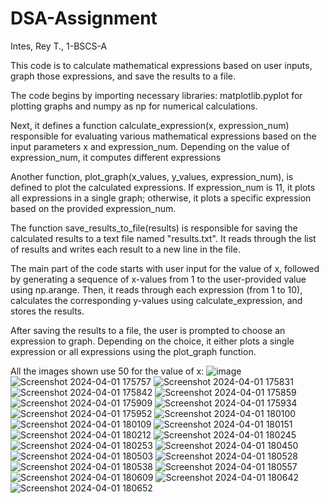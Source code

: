 # DSA-Assignment
 Intes, Rey T., 1-BSCS-A

This code is to calculate mathematical expressions based on user inputs, graph those expressions, and save the results to a file.

The code begins by importing necessary libraries: matplotlib.pyplot for plotting graphs and numpy as np for numerical calculations.

Next, it defines a function calculate_expression(x, expression_num) responsible for evaluating various mathematical expressions based on the input parameters x and expression_num. Depending on the value of expression_num, it computes different expressions 

Another function, plot_graph(x_values, y_values, expression_num), is defined to plot the calculated expressions. If expression_num is 11, it plots all expressions in a single graph; otherwise, it plots a specific expression based on the provided expression_num.

The function save_results_to_file(results) is responsible for saving the calculated results to a text file named "results.txt". It reads through the list of results and writes each result to a new line in the file.

The main part of the code starts with user input for the value of x, followed by generating a sequence of x-values from 1 to the user-provided value using np.arange. Then, it reads through each expression (from 1 to 10), calculates the corresponding  y-values using calculate_expression, and stores the results.

After saving the results to a file, the user is prompted to choose an expression to graph. Depending on the choice, it either plots a single expression or all expressions using the plot_graph function.

All the images shown use 50 for the value of x:
![image](https://github.com/ReyIntes/DSA-Assignment/assets/156169140/05852a25-d335-48aa-9132-6f236f49cf7b)
![Screenshot 2024-04-01 175757](https://github.com/ReyIntes/DSA-Assignment/assets/156169140/657c9bbf-a44d-4328-9fe0-a39bfa99cb0c)
![Screenshot 2024-04-01 175831](https://github.com/ReyIntes/DSA-Assignment/assets/156169140/f94191d5-2383-428b-b1aa-d27d1803b838)
![Screenshot 2024-04-01 175842](https://github.com/ReyIntes/DSA-Assignment/assets/156169140/10c474b7-a8c9-4494-8240-c908379d620d)
![Screenshot 2024-04-01 175859](https://github.com/ReyIntes/DSA-Assignment/assets/156169140/742a2021-f528-44b1-aa79-548f92e35d8d)
![Screenshot 2024-04-01 175909](https://github.com/ReyIntes/DSA-Assignment/assets/156169140/be4ab1c1-a75e-4b67-bce6-e9052cefed02)
![Screenshot 2024-04-01 175934](https://github.com/ReyIntes/DSA-Assignment/assets/156169140/3b76081c-03a1-4fd6-84a5-472b04264211)
![Screenshot 2024-04-01 175952](https://github.com/ReyIntes/DSA-Assignment/assets/156169140/8d350583-59fb-4f2a-bbdc-6ab2f3a5a792)
![Screenshot 2024-04-01 180100](https://github.com/ReyIntes/DSA-Assignment/assets/156169140/bdc8695e-a36b-42e1-922f-3a493de93c1e)
![Screenshot 2024-04-01 180109](https://github.com/ReyIntes/DSA-Assignment/assets/156169140/33d04c47-a2c7-4d23-b727-ff4910bf9c5b)
![Screenshot 2024-04-01 180151](https://github.com/ReyIntes/DSA-Assignment/assets/156169140/3b62a1f8-75d5-4529-b373-878da1996ed2)
![Screenshot 2024-04-01 180212](https://github.com/ReyIntes/DSA-Assignment/assets/156169140/6499914b-8e05-4698-82a7-9148c17e43c0)
![Screenshot 2024-04-01 180245](https://github.com/ReyIntes/DSA-Assignment/assets/156169140/6fc9430d-b961-421a-b0ae-98292a9a2cb7)
![Screenshot 2024-04-01 180253](https://github.com/ReyIntes/DSA-Assignment/assets/156169140/7a7792ed-3733-4b7e-a284-3ea4523d7f51)
![Screenshot 2024-04-01 180450](https://github.com/ReyIntes/DSA-Assignment/assets/156169140/68c8a73d-546f-40f4-9133-54e92100866b)
![Screenshot 2024-04-01 180503](https://github.com/ReyIntes/DSA-Assignment/assets/156169140/2e350167-0544-427a-a3f4-7229fdb0010c)
![Screenshot 2024-04-01 180528](https://github.com/ReyIntes/DSA-Assignment/assets/156169140/b43b612e-ee39-461b-99ef-8ade08812710)
![Screenshot 2024-04-01 180538](https://github.com/ReyIntes/DSA-Assignment/assets/156169140/3a2c175d-f728-4a49-9a06-d03e17ce595f)
![Screenshot 2024-04-01 180557](https://github.com/ReyIntes/DSA-Assignment/assets/156169140/d02622c5-c58c-43f0-935e-63b7bc695bc4)
![Screenshot 2024-04-01 180609](https://github.com/ReyIntes/DSA-Assignment/assets/156169140/c47ad181-4399-4fce-9a3f-68653b5745d0)
![Screenshot 2024-04-01 180642](https://github.com/ReyIntes/DSA-Assignment/assets/156169140/6c46765e-9999-4130-931d-9a18ccfeeab3)
![Screenshot 2024-04-01 180652](https://github.com/ReyIntes/DSA-Assignment/assets/156169140/5a8d55fb-ac01-4446-8a43-f2e7f202d4dd)
